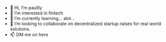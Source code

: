 - 👋 Hi, I’m paullly
- 👀 I’m interested in fintech
- 🌱 I’m currently learning... alot...
- 💞️ I’m looking to collaborate on decentralized startup raises for real world solutions.
- 📫 DM me on here

<!---
paulllyw/paulllyw is a ✨ special ✨ repository because its `README.md` (this file) appears on your GitHub profile.
You can click the Preview link to take a look at your changes.
--->
